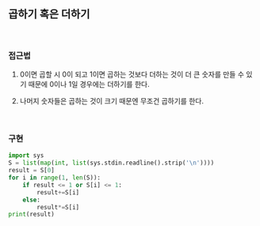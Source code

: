 ## 곱하기 혹은 더하기

</br>

### 접근법
1. 0이면 곱할 시 0이 되고 1이면 곱하는 것보다 더하는 것이 더 큰 숫자를 만들 수 있기 때문에 0이나 1일 경우에는 더하기를 한다.

2. 나머지 숫자들은 곱하는 것이 크기 때문엔 무조건 곱하기를 한다.

</br>

### 구현

```python
import sys
S = list(map(int, list(sys.stdin.readline().strip('\n'))))
result = S[0]
for i in range(1, len(S)):
    if result <= 1 or S[i] <= 1:
        result+=S[i]
    else:
        result*=S[i]
print(result)
```